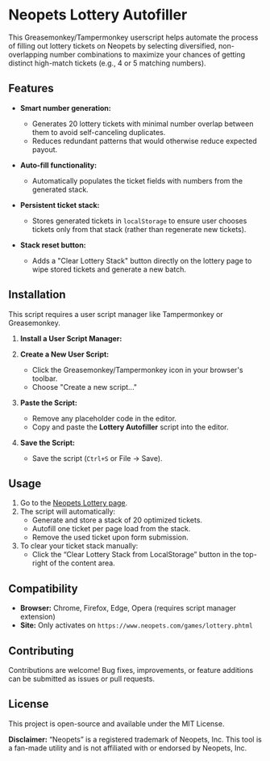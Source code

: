 # Neopets Lottery Autofiller

This Greasemonkey/Tampermonkey userscript helps automate the process of filling out lottery tickets on Neopets by selecting diversified, non-overlapping number combinations to maximize your chances of getting distinct high-match tickets (e.g., 4 or 5 matching numbers).

## Features

* **Smart number generation:**
  * Generates 20 lottery tickets with minimal number overlap between them to avoid self-canceling duplicates.
  * Reduces redundant patterns that would otherwise reduce expected payout.

* **Auto-fill functionality:**
  * Automatically populates the ticket fields with numbers from the generated stack.

* **Persistent ticket stack:**
  * Stores generated tickets in `localStorage` to ensure user chooses tickets only from that stack (rather than regenerate new tickets).

* **Stack reset button:**
  * Adds a "Clear Lottery Stack" button directly on the lottery page to wipe stored tickets and generate a new batch.

## Installation

This script requires a user script manager like Tampermonkey or Greasemonkey.

1. **Install a User Script Manager:**

2. **Create a New User Script:**
   * Click the Greasemonkey/Tampermonkey icon in your browser's toolbar.
   * Choose "Create a new script..."

3. **Paste the Script:**
   * Remove any placeholder code in the editor.
   * Copy and paste the **Lottery Autofiller** script into the editor.

4. **Save the Script:**
   * Save the script (`Ctrl+S` or File → Save).

## Usage

1. Go to the [Neopets Lottery page](https://www.neopets.com/games/lottery.phtml).
2. The script will automatically:
   * Generate and store a stack of 20 optimized tickets.
   * Autofill one ticket per page load from the stack.
   * Remove the used ticket upon form submission.
3. To clear your ticket stack manually:
   * Click the “Clear Lottery Stack from LocalStorage” button in the top-right of the content area.

## Compatibility

* **Browser:** Chrome, Firefox, Edge, Opera (requires script manager extension)
* **Site:** Only activates on `https://www.neopets.com/games/lottery.phtml`

## Contributing

Contributions are welcome! Bug fixes, improvements, or feature additions can be submitted as issues or pull requests.

## License

This project is open-source and available under the MIT License.

**Disclaimer:** “Neopets” is a registered trademark of Neopets, Inc. This tool is a fan-made utility and is not affiliated with or endorsed by Neopets, Inc.
